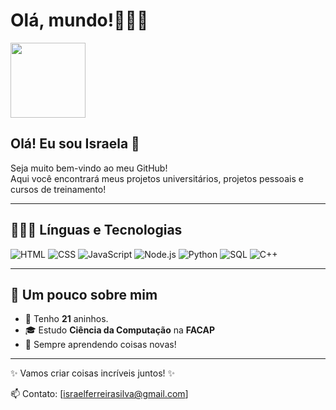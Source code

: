 
# Olá, mundo!🩷🩷🩷 

<img src="https://media4.giphy.com/media/v1.Y2lkPTc5MGI3NjExdzljMWtzMGc5MDdkcWZmc200bnAzanp0M21pMWh3eDJ4bjB5NnVyZyZlcD12MV9pbnRlcm5hbF9naWZfYnlfaWQmY3Q9Zw/hENDkVRxKsctCpuAun/giphy.gif" width="120"/>

## Olá! Eu sou Israela 🌷

 Seja muito bem-vindo ao meu GitHub!  
Aqui você encontrará meus projetos universitários, projetos pessoais e cursos de treinamento!

---

## 👩🏼‍💻 Línguas e Tecnologias

![HTML](https://img.icons8.com/windows/32/F25081/html.png) 
![CSS](https://img.icons8.com/material-outlined/32/F25081/css.png) 
![JavaScript](https://img.icons8.com/parakeet-line/32/F25081/js.png) 
![Node.js](https://img.icons8.com/windows/32/F25081/nodejs.png) 
![Python](https://img.icons8.com/connect/32/F25081/python.png) 
![SQL](https://img.icons8.com/material-outlined/32/F25081/sql.png) 
![C++](https://img.icons8.com/ios-filled/32/F25081/c-plus-plus-logo.png) 

---

## 🎀 Um pouco sobre mim

- 🌸 Tenho **21** aninhos.  
- 🎓 Estudo **Ciência da Computação** na **FACAP**  
- 🚀 Sempre aprendendo coisas novas!  

---

✨ Vamos criar coisas incríveis juntos! ✨  

📫 Contato: [israelferreirasilva@gmail.com]



<!--
**IsraelaSilva/IsraelaSilva** is a ✨ _special_ ✨ repository because its `README.md` (this file) appears on your GitHub profile.

Here are some ideas to get you started:

- 🔭 I’m currently working on ...
- 🌱 I’m currently learning ...
- 👯 I’m looking to collaborate on ...
- 🤔 I’m looking for help with ...
- 💬 Ask me about ...
- 📫 How to reach me: ...
- 😄 Pronouns: ...
- ⚡ Fun fact: ...
-->
